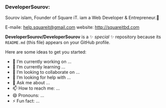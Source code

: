 ### DeveloperSourov:
Sourov islam, Founder of Square iT.
iam a Web Developer & Entrepreneur.👋

E-maile: help.squareit@gmail.com
website: http://squareitbd.com


**DeveloperSourov/DeveloperSourov** is a ✨ _special_ ✨ repository because its `README.md` (this file) appears on your GitHub profile.

Here are some ideas to get you started:

- 🔭 I’m currently working on ...
- 🌱 I’m currently learning ...
- 👯 I’m looking to collaborate on ...
- 🤔 I’m looking for help with ...
- 💬 Ask me about ...
- 📫 How to reach me: ...
- 😄 Pronouns: ...
- ⚡ Fun fact: ...

